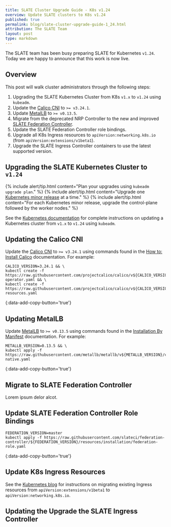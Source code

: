 ```yaml
---
title: SLATE Cluster Upgrade Guide - K8s v1.24
overview: Update SLATE clusters to K8s v1.24
published: true
permalink: blog/slate-cluster-upgrade-guide-1_24.html
attribution: The SLATE Team
layout: post
type: markdown
---
```


The SLATE team has been busy preparing SLATE for Kubernetes `v1.24`. Today we are happy to announce that this work is now live.

<!--end_excerpt-->

## Overview

This post will walk cluster administrators through the following steps:

1. Upgrading the SLATE Kubernetes Cluster from K8s `v1.x` to `v1.24` using `kubeadm`.
2. Update the [Calico CNI](https://projectcalico.docs.tigera.io/about/about-calico) to `>= v3.24.1`.
3. Update [MetalLB](https://metallb.universe.tf/) to `>= v0.13.5`.
4. Migrate from the deprecated NRP Controller to the new and improved [SLATE Federation Controller](https://github.com/slateci/federation-controller).
5. Update the SLATE Federation Controller role bindings.
6. Upgrade all K8s Ingress resources to `apiVersion:networking.k8s.io` (from `apiVersion:extensions/v1beta1`).
7. Upgrade the SLATE Ingress Controller containers to use the latest supported version.

## Upgrading the SLATE Kubernetes Cluster to `v1.24`

{% include alert/tip.html content="Plan your upgrades using `kubeadm upgrade plan`." %}
{% include alert/tip.html content="Upgrade one [Kubernetes minor release](https://kubernetes.io/releases/patch-releases/) at a time." %}
{% include alert/tip.html content="For each Kubernetes minor release, upgrade the control-plane followed by the worker nodes." %}

See the [Kubernetes documentation](https://kubernetes.io/docs/tasks/administer-cluster/kubeadm/kubeadm-upgrade/) for complete instructions on updating a Kubernetes cluster from `v1.x` to `v1.24` using `kubeadm`.

## Updating the Calico CNI 

Update the [Calico CNI](https://projectcalico.docs.tigera.io/about/about-calico) to `>= v3.24.1` using commands found in the [How to: Install Calico](https://projectcalico.docs.tigera.io/getting-started/kubernetes/self-managed-onprem/onpremises) documentation. For example:

```shell
CALICO_VERSION=3.24.1 && \
kubectl create -f https://raw.githubusercontent.com/projectcalico/calico/v${CALICO_VERSION}/manifests/tigera-operator.yaml && \
kubectl create -f https://raw.githubusercontent.com/projectcalico/calico/v${CALICO_VERSION}/manifests/custom-resources.yaml
```
{:data-add-copy-button='true'}

## Updating MetalLB

Update [MetalLB](https://metallb.universe.tf/) to `>= v0.13.5`  using commands found in the [Installation By Manifest](https://metallb.universe.tf/installation/#installation-by-manifest) documentation. For example:

```shell
METALLB_VERSION=0.13.5 && \
kubectl apply -f https://raw.githubusercontent.com/metallb/metallb/v${METALLB_VERSION}/config/manifests/metallb-native.yaml
```
{:data-add-copy-button='true'}

## Migrate to SLATE Federation Controller

Lorem ipsum delor alcot.

## Update SLATE Federation Controller Role Bindings

```shell
FEDERATION_VERSION=master
kubectl apply -f https://raw.githubusercontent.com/slateci/federation-controller/${FEDERATION_VERSION}/resources/installation/federation-role.yaml
```
{:data-add-copy-button='true'}

## Update K8s Ingress Resources

See the [Kubernetes blog](https://kubernetes.io/blog/2021/07/14/upcoming-changes-in-kubernetes-1-22/#what-to-do) for instructions on migrating existing Ingress resources from `apiVersion:extensions/v1beta1` to `apiVersion:networking.k8s.io`.

## Updating the Upgrade the SLATE Ingress Controller